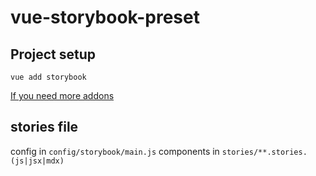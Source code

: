 # vue-storybook-preset

## Project setup
```
vue add storybook
```

[If you need more addons](https://storybook.js.org/addons/)


## stories file
config in `config/storybook/main.js`
components in `stories/**.stories.(js|jsx|mdx)`
